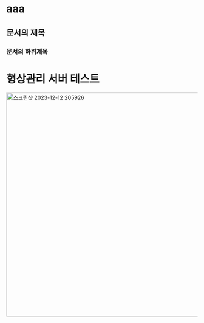 # aaa
## 문서의 제목
### 문서의 하위제목

<h1>형상관리 서버 테스트</h1>

<img width="589" alt="스크린샷 2023-12-12 205926" src="https://github.com/JINHEEWON/aaa/assets/35156107/01062dc8-fbf5-4c4a-924f-d41097ee35aa">
